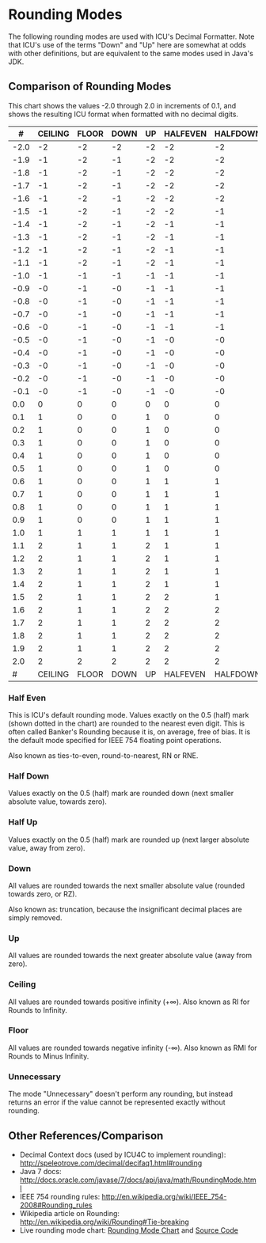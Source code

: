 <!--
© 2020 and later: Unicode, Inc. and others.
License & terms of use: http://www.unicode.org/copyright.html
-->

# Rounding Modes

The following rounding modes are used with ICU's Decimal Formatter. Note that
ICU's use of the terms "Down" and "Up" here are somewhat at odds with other
definitions, but are equivalent to the same modes used in Java's JDK.

## Comparison of Rounding Modes

This chart shows the values -2.0 through 2.0 in increments of 0.1, and shows the
resulting ICU format when formatted with no decimal digits.

| #    | CEILING | FLOOR | DOWN | UP | HALFEVEN | HALFDOWN | HALFUP | #    |
|------|---------|-------|------|----|----------|----------|--------|------|
| -2.0 | -2      | -2    | -2   | -2 | -2       | -2       | -2     | -2.0 |
| -1.9 | -1      | -2    | -1   | -2 | -2       | -2       | -2     | -1.9 |
| -1.8 | -1      | -2    | -1   | -2 | -2       | -2       | -2     | -1.8 |
| -1.7 | -1      | -2    | -1   | -2 | -2       | -2       | -2     | -1.7 |
| -1.6 | -1      | -2    | -1   | -2 | -2       | -2       | -2     | -1.6 |
| -1.5 | -1      | -2    | -1   | -2 | -2       | -1       | -2     | -1.5 |
| -1.4 | -1      | -2    | -1   | -2 | -1       | -1       | -1     | -1.4 |
| -1.3 | -1      | -2    | -1   | -2 | -1       | -1       | -1     | -1.3 |
| -1.2 | -1      | -2    | -1   | -2 | -1       | -1       | -1     | -1.2 |
| -1.1 | -1      | -2    | -1   | -2 | -1       | -1       | -1     | -1.1 |
| -1.0 | -1      | -1    | -1   | -1 | -1       | -1       | -1     | -1.0 |
| -0.9 | -0      | -1    | -0   | -1 | -1       | -1       | -1     | -0.9 |
| -0.8 | -0      | -1    | -0   | -1 | -1       | -1       | -1     | -0.8 |
| -0.7 | -0      | -1    | -0   | -1 | -1       | -1       | -1     | -0.7 |
| -0.6 | -0      | -1    | -0   | -1 | -1       | -1       | -1     | -0.6 |
| -0.5 | -0      | -1    | -0   | -1 | -0       | -0       | -1     | -0.5 |
| -0.4 | -0      | -1    | -0   | -1 | -0       | -0       | -0     | -0.4 |
| -0.3 | -0      | -1    | -0   | -1 | -0       | -0       | -0     | -0.3 |
| -0.2 | -0      | -1    | -0   | -1 | -0       | -0       | -0     | -0.2 |
| -0.1 | -0      | -1    | -0   | -1 | -0       | -0       | -0     | -0.1 |
| 0.0  | 0       | 0     | 0    | 0  | 0        | 0        | 0      | 0.0  |
| 0.1  | 1       | 0     | 0    | 1  | 0        | 0        | 0      | 0.1  |
| 0.2  | 1       | 0     | 0    | 1  | 0        | 0        | 0      | 0.2  |
| 0.3  | 1       | 0     | 0    | 1  | 0        | 0        | 0      | 0.3  |
| 0.4  | 1       | 0     | 0    | 1  | 0        | 0        | 0      | 0.4  |
| 0.5  | 1       | 0     | 0    | 1  | 0        | 0        | 1      | 0.5  |
| 0.6  | 1       | 0     | 0    | 1  | 1        | 1        | 1      | 0.6  |
| 0.7  | 1       | 0     | 0    | 1  | 1        | 1        | 1      | 0.7  |
| 0.8  | 1       | 0     | 0    | 1  | 1        | 1        | 1      | 0.8  |
| 0.9  | 1       | 0     | 0    | 1  | 1        | 1        | 1      | 0.9  |
| 1.0  | 1       | 1     | 1    | 1  | 1        | 1        | 1      | 1.0  |
| 1.1  | 2       | 1     | 1    | 2  | 1        | 1        | 1      | 1.1  |
| 1.2  | 2       | 1     | 1    | 2  | 1        | 1        | 1      | 1.2  |
| 1.3  | 2       | 1     | 1    | 2  | 1        | 1        | 1      | 1.3  |
| 1.4  | 2       | 1     | 1    | 2  | 1        | 1        | 1      | 1.4  |
| 1.5  | 2       | 1     | 1    | 2  | 2        | 1        | 2      | 1.5  |
| 1.6  | 2       | 1     | 1    | 2  | 2        | 2        | 2      | 1.6  |
| 1.7  | 2       | 1     | 1    | 2  | 2        | 2        | 2      | 1.7  |
| 1.8  | 2       | 1     | 1    | 2  | 2        | 2        | 2      | 1.8  |
| 1.9  | 2       | 1     | 1    | 2  | 2        | 2        | 2      | 1.9  |
| 2.0  | 2       | 2     | 2    | 2  | 2        | 2        | 2      | 2.0  |
| #    | CEILING | FLOOR | DOWN | UP | HALFEVEN | HALFDOWN | HALFUP | #    |

### Half Even

This is ICU's default rounding mode. Values exactly on the 0.5 (half) mark
(shown dotted in the chart) are rounded to the nearest even digit. This is often
called Banker's Rounding because it is, on average, free of bias. It is the
default mode specified for IEEE 754 floating point operations.

Also known as ties-to-even, round-to-nearest, RN or RNE.

### Half Down

Values exactly on the 0.5 (half) mark are rounded down (next smaller absolute
value, towards zero).

### Half Up

Values exactly on the 0.5 (half) mark are rounded up (next larger absolute
value, away from zero).

### Down

All values are rounded towards the next smaller absolute value (rounded towards
zero, or RZ).

Also known as: truncation, because the insignificant decimal places are simply
removed.

### Up

All values are rounded towards the next greater absolute value (away from zero).

### Ceiling

All values are rounded towards positive infinity (+∞). Also known as RI for
Rounds to Infinity.

### Floor

All values are rounded towards negative infinity (-∞). Also known as RMI for
Rounds to Minus Infinity.

### Unnecessary

The mode "Unnecessary" doesn't perform any rounding, but instead returns an
error if the value cannot be represented exactly without rounding.

## **Other References/Comparison**

*   Decimal Context docs (used by ICU4C to implement rounding):
    <http://speleotrove.com/decimal/decifaq1.html#rounding>
*   Java 7 docs:
    <http://docs.oracle.com/javase/7/docs/api/java/math/RoundingMode.html>
*   IEEE 754 rounding rules:
    <http://en.wikipedia.org/wiki/IEEE_754-2008#Rounding_rules>
*   Wikipedia article on Rounding:
    <http://en.wikipedia.org/wiki/Rounding#Tie-breaking>
*   Live rounding mode chart: [Rounding Mode
    Chart](http://source.icu-project.org/repos/icu/icuapps/trunk/roundmode/round.html)
    and [Source
    Code](http://source.icu-project.org/repos/icu/icuapps/trunk/roundmode/)
